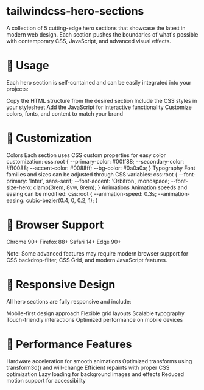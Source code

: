# tailwindcss-hero-sections
A collection of 5 cutting-edge hero sections that showcase the latest in modern web design. Each section pushes the boundaries of what's possible with contemporary CSS, JavaScript, and advanced visual effects.

# 🎯 Usage
Each hero section is self-contained and can be easily integrated into your projects:

Copy the HTML structure from the desired section
Include the CSS styles in your stylesheet
Add the JavaScript for interactive functionality
Customize colors, fonts, and content to match your brand

# 🎨 Customization
Colors
Each section uses CSS custom properties for easy color customization:
css:root {
  --primary-color: #00ff88;
  --secondary-color: #ff0088;
  --accent-color: #0088ff;
  --bg-color: #0a0a0a;
}
Typography
Font families and sizes can be adjusted through CSS variables:
css:root {
  --font-primary: 'Inter', sans-serif;
  --font-accent: 'Orbitron', monospace;
  --font-size-hero: clamp(3rem, 8vw, 8rem);
}
Animations
Animation speeds and easing can be modified:
css:root {
  --animation-speed: 0.3s;
  --animation-easing: cubic-bezier(0.4, 0, 0.2, 1);
}

# 🌟 Browser Support

Chrome 90+
Firefox 88+
Safari 14+
Edge 90+

Note: Some advanced features may require modern browser support for CSS backdrop-filter, CSS Grid, and modern JavaScript features.
# 📱 Responsive Design
All hero sections are fully responsive and include:

Mobile-first design approach
Flexible grid layouts
Scalable typography
Touch-friendly interactions
Optimized performance on mobile devices

# 🔧 Performance Features

Hardware acceleration for smooth animations
Optimized transforms using transform3d() and will-change
Efficient repaints with proper CSS optimization
Lazy loading for background images and effects
Reduced motion support for accessibility
